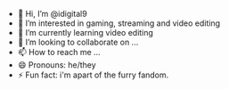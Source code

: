 - 👋 Hi, I’m @idigital9
- 👀 I’m interested in gaming, streaming and video editing 
- 🌱 I’m currently learning video editing 
- 💞️ I’m looking to collaborate on ...
- 📫 How to reach me ...
- 😄 Pronouns: he/they
- ⚡ Fun fact: i'm apart of the furry fandom.

<!---
idigital9/idigital9 is a ✨ special ✨ repository because its `README.md` (this file) appears on your GitHub profile.
You can click the Preview link to take a look at your changes.
--->
